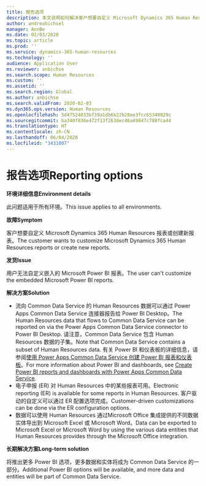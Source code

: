```yaml
---
title: 报告选项
description: 本文说明如何解决客户想要自定义 Microsoft Dynamics 365 Human Resources 报表或创建新报表的问题。
author: andreabichsel
manager: AnnBe
ms.date: 02/03/2020
ms.topic: article
ms.prod: ''
ms.service: dynamics-365-human-resources
ms.technology: ''
audience: Application User
ms.reviewer: anbichse
ms.search.scope: Human Resources
ms.custom: ''
ms.assetid: ''
ms.search.region: Global
ms.author: anbichse
ms.search.validFrom: 2020-02-03
ms.dyn365.ops.version: Human Resources
ms.openlocfilehash: 5d47524033bf39a1db6b22b28ee3fcc65348829c
ms.sourcegitcommit: ba340f836e472f13f263dec46a49847c788fca44
ms.translationtype: HT
ms.contentlocale: zh-CN
ms.lasthandoff: 06/04/2020
ms.locfileid: "3431007"
---
```

# <a name="reporting-options"></a><span data-ttu-id="e5d0e-103">报告选项</span><span class="sxs-lookup"><span data-stu-id="e5d0e-103">Reporting options</span></span>

<span data-ttu-id="e5d0e-104">**环境详细信息**</span><span class="sxs-lookup"><span data-stu-id="e5d0e-104">**Environment details**</span></span>

<span data-ttu-id="e5d0e-105">此问题适用于所有环境。</span><span class="sxs-lookup"><span data-stu-id="e5d0e-105">This issue applies to all environments.</span></span>

<span data-ttu-id="e5d0e-106">**故障**</span><span class="sxs-lookup"><span data-stu-id="e5d0e-106">**Symptom**</span></span>

<span data-ttu-id="e5d0e-107">客户想要自定义 Microsoft Dynamics 365 Human Resources 报表或创建新报表。</span><span class="sxs-lookup"><span data-stu-id="e5d0e-107">The customer wants to customize Microsoft Dynamics 365 Human Resources reports or create new reports.</span></span>

<span data-ttu-id="e5d0e-108">**发货**</span><span class="sxs-lookup"><span data-stu-id="e5d0e-108">**Issue**</span></span>

<span data-ttu-id="e5d0e-109">用户无法自定义嵌入的 Microsoft Power BI 报表。</span><span class="sxs-lookup"><span data-stu-id="e5d0e-109">The user can't customize the embedded Microsoft Power BI reports.</span></span>

<span data-ttu-id="e5d0e-110">**解决方案**</span><span class="sxs-lookup"><span data-stu-id="e5d0e-110">**Solution**</span></span>

- <span data-ttu-id="e5d0e-111">流向 Common Data Service 的 Human Resources 数据可以通过 Power Apps Common Data Service 连接器报告给 Power BI Desktop。</span><span class="sxs-lookup"><span data-stu-id="e5d0e-111">The Human Resources data that flows to Common Data Service can be reported on via the Power Apps Common Data Service connector to Power BI Desktop.</span></span> <span data-ttu-id="e5d0e-112">请注意，Common Data Service 包含 Human Resources 数据的子集。</span><span class="sxs-lookup"><span data-stu-id="e5d0e-112">Note that Common Data Service contains a subset of Human Resources data.</span></span> <span data-ttu-id="e5d0e-113">有关 Power BI 和仪表板的详细信息，请参阅[使用 Power Apps Common Data Service 创建 Power BI 报表和仪表板](https://powerapps.microsoft.com/blog/cdsconnectortopowerbi)。</span><span class="sxs-lookup"><span data-stu-id="e5d0e-113">For more information about Power BI and dashboards, see [Create Power BI reports and dashboards with Power Apps Common Data Service](https://powerapps.microsoft.com/blog/cdsconnectortopowerbi).</span></span>
- <span data-ttu-id="e5d0e-114">电子申报 (ER) 对 Human Resources 中的某些报表可用。</span><span class="sxs-lookup"><span data-stu-id="e5d0e-114">Electronic reporting (ER) is available for some reports in Human Resources.</span></span> <span data-ttu-id="e5d0e-115">客户驱动的自定义可以通过 ER 配置选项完成。</span><span class="sxs-lookup"><span data-stu-id="e5d0e-115">Customer-driven customizations can be done via the ER configuration options.</span></span>
- <span data-ttu-id="e5d0e-116">数据可以使用 Human Resources 通过Microsoft Office 集成提供的不同数据实体导出到 Microsoft Excel 或 Microsoft Word。</span><span class="sxs-lookup"><span data-stu-id="e5d0e-116">Data can be exported to Microsoft Excel or Microsoft Word by using the various data entities that Human Resources provides through the Microsoft Office integration.</span></span>

<span data-ttu-id="e5d0e-117">**长期解决方案**</span><span class="sxs-lookup"><span data-stu-id="e5d0e-117">**Long-term solution**</span></span>

<span data-ttu-id="e5d0e-118">将推出更多 Power BI 选项，更多数据和实体将成为 Common Data Service 的一部分。</span><span class="sxs-lookup"><span data-stu-id="e5d0e-118">Additional Power BI options will be available, and more data and entities will be part of Common Data Service.</span></span>
